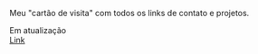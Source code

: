 Meu "cartão de visita" com todos os links de contato e projetos.

Em atualização <br>
<a href="https://tallitamartins.github.io/Desafio1_Linktree/">Link</a>
